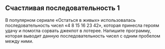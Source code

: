 ## Счастливая последовательность 1

В популярном сериале «Остаться в живых» использовалась последовательность чисел «4 8 15 16 23 42», которая принесла героям удачу и помогла сорвать джекпот в лотерее. Напишите программу, которая выводит данную последовательность чисел с одним пробелом между ними.